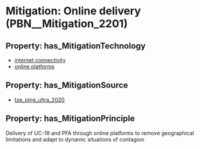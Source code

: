 # Mitigation: __Online delivery__ (PBN__Mitigation_2201)

## Property: has_MitigationTechnology

* [internet connectivity](../Technology/PBN__Technology_572)
* [online platforms](../Technology/PBN__Technology_67)

## Property: has_MitigationSource

* [tze_ping_ultra_2020](../Article/PBN__Article_258)

## Property: has_MitigationPrinciple

Delivery of UC-19 and PFA through online platforms to remove geographical limitations and adapt to dynamic situations of contagion

